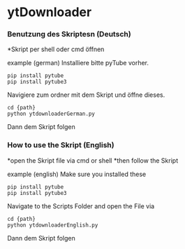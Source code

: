 # ytDownloader
### Benutzung des Skriptesn (Deutsch)
*Skript per shell oder cmd öffnen

example (german)
Installiere bitte pyTube vorher.
```
pip install pytube
pip install pytube3
```
Navigiere zum ordner mit dem Skript und öffne dieses.
```
cd {path}
python ytdownloaderGerman.py
```
Dann dem Skript folgen

### How to use the Skript (English)
*open the Skript file via cmd or shell
*then follow the Skript

example (english)
Make sure you installed these
```
pip install pytube
pip install pytube3
```
Navigate to the Scripts Folder and open the File via 
```
cd {path}
python ytdownloaderEnglish.py
```
Dann dem Skript folgen
